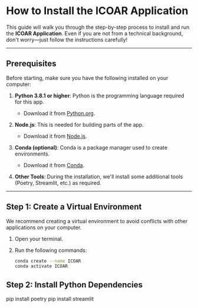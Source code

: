 # How to Install the ICOAR Application

This guide will walk you through the step-by-step process to install and run the **ICOAR Application**. Even if you are not from a technical background, don't worry—just follow the instructions carefully!

---

## Prerequisites

Before starting, make sure you have the following installed on your computer:

1. **Python 3.8.1 or higher**: Python is the programming language required for this app.
   - Download it from [Python.org](https://www.python.org/downloads/).

2. **Node.js**: This is needed for building parts of the app.
   - Download it from [Node.js](https://nodejs.org/).

3. **Conda (optional)**: Conda is a package manager used to create environments.
   - Download it from [Conda](https://docs.conda.io/projects/conda/en/latest/user-guide/install/index.html).

4. **Other Tools**: During the installation, we'll install some additional tools (Poetry, Streamlit, etc.) as required.

---

## Step 1: Create a Virtual Environment

We recommend creating a virtual environment to avoid conflicts with other applications on your computer.

1. Open your terminal.
2. Run the following commands:

   ```bash
   conda create --name ICOAR
   conda activate ICOAR
   

## Step 2: Install Python Dependencies

   pip install poetry
   pip install streamlit

